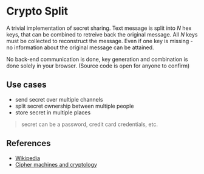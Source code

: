 # Crypto Split
A trivial implementation of secret sharing. Text message is split into *N* hex keys, that can be combined to retreive back the original message. All *N* keys must be collected to reconstruct the message. Even if one key is missing - no information about the original message can be attained.

No back-end communication is done, key generation and combination is done solely in your browser. (Source code is open for anyone to confirm)

## Use cases
- send secret over multiple channels 
- split secret ownership between multiple people
- store secret in multiple places

> secret can be a password, credit card credentials, etc.

## References
- [Wikipedia](https://en.wikipedia.org/wiki/Secret_sharing#Trivial_secret_sharing)
- [Cipher machines and cryptology](http://users.telenet.be/d.rijmenants/en/secretsplitting.htm)